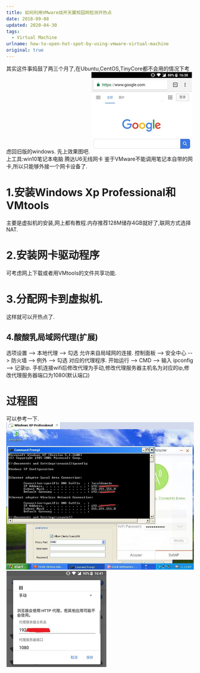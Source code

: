 ```yaml
---
title: 如何利用VMware绕开天翼校园网检测开热点
date: 2018-09-08
updated: 2020-04-30
tags: 
  - Virtual Machine
urlname: how-to-open-hot-spot-by-using-vmware-virtual-machine
original: true
---
```

其实这件事捣鼓了两三个月了,在Ubuntu,CentOS,TinyCore都不会用的情况下考虑回旧版的windows.<!--more-->
先上效果图吧.
![成功效果图](/picture/20180908-2.jpg)
上工具:win10笔记本电脑 腾达U6无线网卡
鉴于VMware不能调用笔记本自带的网卡,所以只能够外接一个网卡设备了.
# 1.安装Windows Xp Professional和VMtools
主要是虚拟机的安装,网上都有教程.内存推荐128M储存4GB就好了,联网方式选择NAT.
# 2.安装网卡驱动程序
可考虑网上下载或者用VMtools的文件共享功能.
# 3.分配网卡到虚拟机.
这样就可以开热点了.
## 4.酸酸乳局域网代理(扩展)
选项设置 --> 本地代理 --> 勾选 允许来自局域网的连接.
控制面板 --> 安全中心 --> 防火墙 --> 例外 --> 勾选 对应的代理程序.
开始运行 --> CMD --> 输入 ipconfig  --> 记录ip.
手机连接wifi后修改代理为手动,修改代理服务器主机名为对应的ip,修改代理服务器端口为1080(默认端口)
# 过程图
可以参考一下.
![虚拟机配置](/picture/20180908-0.jpg)
![手机配置](/picture/20180908-1.jpg)
































